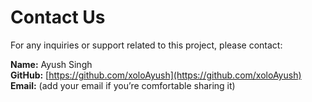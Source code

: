 # Contact Us

For any inquiries or support related to this project, please contact:

**Name:** Ayush Singh  
**GitHub:** [https://github.com/xoloAyush](https://github.com/xoloAyush)  
**Email:** (add your email if you’re comfortable sharing it)
